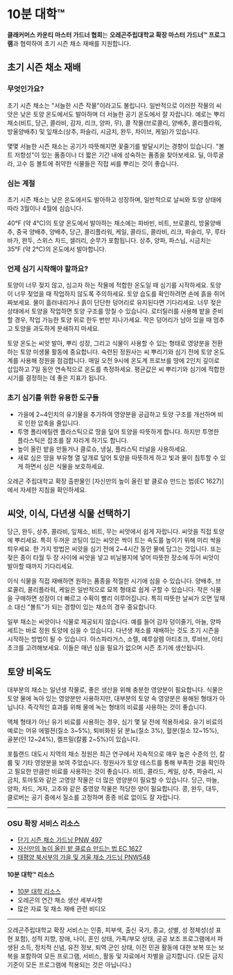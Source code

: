 # 10분 대학™
**클래커머스 카운티 마스터 가드너 협회**는 **오레곤주립대학교 확장 마스터 가드너™ 프로그램**과 협력하여 초기 시즌 채소 재배를 지원합니다.

## 초기 시즌 채소 재배

### 무엇인가요?
초기 시즌 채소는 "서늘한 시즌 작물"이라고도 불립니다. 일반적으로 이러한 작물의 씨앗은 낮은 토양 온도에서도 발아하며 더 서늘한 공기 온도에서 잘 자랍니다. 예로는 뿌리채소(비트, 당근, 콜라비, 감자, 리크, 양파, 무), 콜 작물(브로콜리, 양배추, 콜리플라워, 방울양배추) 및 잎채소(상추, 파슬리, 시금치, 완두, 차이브, 케일)가 있습니다.

몇몇 서늘한 시즌 채소는 공기가 따뜻해지면 꽃줄기를 발달시키는 경향이 있습니다. "볼트 저항성"이 있는 품종이나 더 짧은 기간 내에 성숙하는 품종을 찾아보세요. 딜, 아루굴라, 고수 등 볼트에 취약한 식물들은 직접 씨를 뿌리는 것이 좋습니다.

### 심는 계절
초기 시즌 채소는 낮은 온도에서도 발아하고 성장하며, 일반적으로 날씨와 토양 상태에 따라 3월이나 4월에 심습니다.

40°F (약 4°C)의 토양 온도에서 발아하는 채소에는 파바빈, 비트, 브로콜리, 방울양배추, 중국 양배추, 양배추, 당근, 콜리플라워, 케일, 콜라드, 콜라비, 리크, 파슬리, 무, 루타바가, 완두, 스위스 차드, 셀러리, 순무가 포함됩니다. 상추, 양파, 파스닙, 시금치는 35°F (약 2°C)의 온도에서 발아합니다.

### 언제 심기 시작해야 할까요?
토양이 너무 젖지 않고, 심고자 하는 작물에 적합한 온도일 때 심기를 시작하세요. 토양이 너무 젖었을 때 작업하지 않도록 주의하세요. 토양 습도를 확인하려면 손에 흙을 쥐어 짜보세요. 물이 흘러내리거나 흙이 단단한 덩어리로 유지된다면 기다리세요. 너무 젖은 상태에서 토양을 작업하면 토양 구조를 망칠 수 있습니다. 로터틸러를 사용해 밭을 준비할 경우, 작업 가능한 토양 위로 한두 번만 지나가세요. 작은 덩어리가 남아 있을 때 멈추고 토양을 과도하게 분쇄하지 마세요.

토양 온도는 씨앗 발아, 뿌리 성장, 그리고 식물이 사용할 수 있는 형태로 영양분을 전환하는 토양 미생물 활동에 중요합니다. 숙련된 정원사는 씨 뿌리기와 심기 전에 토양 온도계를 사용해 정원을 점검합니다. 매일 오전 9시에 온도계 프로브를 땅에 2인치 깊이로 삽입하고 7일 동안 연속적으로 온도를 측정하세요. 평균값은 씨 뿌리기와 심기에 적합한 시기를 결정하는 데 좋은 지표가 됩니다.

### 초기 심기를 위한 유용한 도구들
- 가을에 2~4인치의 유기물을 추가하여 영양분을 공급하고 토양 구조를 개선하며 비로 인한 압축을 줄입니다.
- 투명 폴리에틸렌 플라스틱으로 땅을 덮어 토양을 따뜻하게 합니다. 하지만 투명한 플라스틱은 잡초를 잘 자라게 하기도 합니다.
- 높이 올린 밭을 만들거나 클로슈, 냉실, 플라스틱 터널을 사용하세요.
- 새로 심은 땅을 부유형 열 덮개로 덮어 토양을 따뜻하게 하고 빛과 물이 침투할 수 있게 하면서 심은 식물을 보호하세요.

오레곤 주립대학교 확장 출판물인 [자신만의 높이 올린 밭 클로슈 만드는 법(EC 1627)]에서 자세한 지침을 확인하세요.

## 씨앗, 이식, 다년생 식물 선택하기
당근, 완두, 상추, 콜라비, 잎채소, 비트, 무는 씨앗에서 쉽게 자랍니다. 씨앗을 직접 토양에 뿌리세요. 특히 두꺼운 코팅이 있는 씨앗은 싹이 트는 속도를 높이기 위해 미리 싹을 틔우세요. 한 가지 방법은 씨앗을 심기 전에 2~4시간 동안 물에 담그는 것입니다. 또는 젖은 종이 타월 두 장 사이에 씨앗을 넣고 비닐봉지에 넣어 따뜻한 장소에 두어 씨앗이 발아할 때까지 기다리세요.

이식 식물을 직접 재배하면 원하는 품종을 적절한 시기에 심을 수 있습니다. 양배추, 브로콜리, 콜리플라워, 케일은 일반적으로 묘목 형태로 쉽게 구할 수 있습니다. 작은 식물을 구매하면 성장이 더 빠르고 수확이 빨리 이루어집니다. 특히 따뜻한 날씨가 오면 잎채소 대신 "볼트"가 되는 경향이 있는 채소의 경우 중요합니다.

일부 채소는 씨앗이나 식물로 제공되지 않습니다. 예를 들어 감자 덩이줄기, 마늘, 양파 세트는 바로 정원 토양에 심을 수 있습니다. 다년생 채소를 재배하는 것도 초기 시즌을 시작하는 방법이 될 수 있습니다. 아스파라거스, 소렐, 예루살렘 아티초크, 루바브, 아티초크를 고려해보세요. 이들은 매년 심을 필요가 없으며 시즌 초기에 생산됩니다.

## 토양 비옥도
대부분의 채소는 일년생 작물로, 좋은 생산을 위해 충분한 영양분이 필요합니다. 식물은 토양 물에 녹아 있는 영양분만 사용하지만, 대부분의 토양 속 영양분은 용해된 형태가 아닙니다. 즉각적인 효과를 위해 물에 녹는 형태의 비료를 사용하는 것이 좋습니다.

액체 형태가 아닌 유기 비료를 사용하는 경우, 심기 몇 달 전에 적용하세요. 유기 비료의 예로는 어유 에멀젼(질소 3~5%), 퇴비화된 닭 분뇨(질소 3%), 혈분(질소 12~15%), 골분(인 12~24%), 켈프밀(칼륨 2~5%)이 있습니다.

포틀랜드 대도시 지역의 채소 정원은 최근 연구에서 지속적으로 매우 높은 수준의 인, 칼륨 및 기타 영양분을 보여 주었습니다. 정원사가 토양 테스트를 통해 부족한 것을 확인하고 필요한 만큼만 비료를 사용하는 것이 좋습니다. 비트, 콜라드, 케일, 상추, 파슬리, 시금치, 토마토와 같은 고영양 작물은 더 많은 영양분이 필요할 수 있습니다. 당근, 마늘, 양파, 차드, 겨자, 고추와 같은 중영양 작물은 적당한 양이 필요합니다. 콩, 완두, 대두, 클로버는 공기 중에서 질소를 고정하며 종종 비료 없이도 잘 자랍니다.

---

### OSU 확장 서비스 리소스
- [단기 시즌 채소 가드닝 PNW 497](http://catalog.extension.oregonstate.edu)
- [자신만의 높이 올린 밭 클로슈 만드는 법 EC 1627](http://catalog.extension.oregonstate.edu)
- [태평양 북서부의 가을 및 겨울 채소 가드닝 PNW548](http://catalog.extension.oregonstate.edu)

#### 10분 대학™ 리소스
- [10분 대학 리소스](http://www.cmastergardeners.org/10-minute-university)
- 오레곤의 연간 채소 생산 세부사항
- 많은 자료 및 채소 재배 관련 비디오

---

오레곤주립대학교 확장 서비스는 인종, 피부색, 출신 국가, 종교, 성별, 성 정체성(성 표현 포함), 성적 지향, 장애, 나이, 혼인 상태, 가족/부모 상태, 공공 보조 프로그램에서 파생된 소득, 정치적 신념, 유전 정보, 퇴역 군인 상태, 이전 민권 활동에 대한 보복 또는 보복을 포함하여 모든 프로그램, 서비스, 활동 및 자료에서 차별을 금지합니다. (모든 금지 기준이 모든 프로그램에 적용되는 것은 아닙니다.)